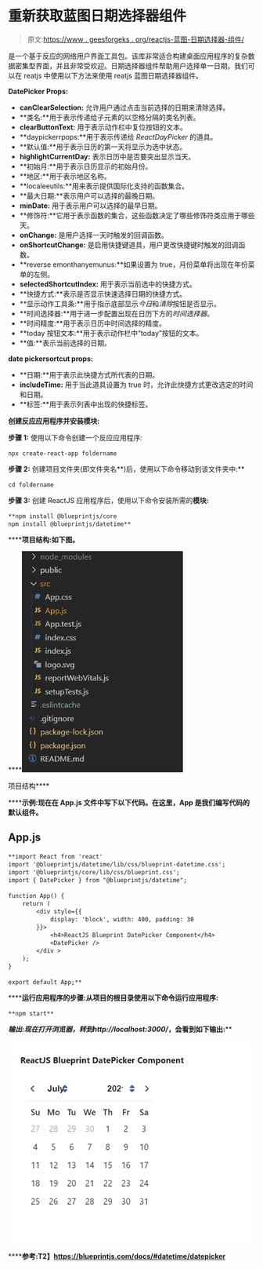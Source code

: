 # 重新获取蓝图日期选择器组件

> 原文:[https://www . geesforgeks . org/reactjs-蓝图-日期选择器-组件/](https://www.geeksforgeeks.org/reactjs-blueprint-datepicker-component/)

是一个基于反应的网络用户界面工具包。该库非常适合构建桌面应用程序的复杂数据密集型界面，并且非常受欢迎。日期选择器组件帮助用户选择单一日期。我们可以在 reatjs 中使用以下方法来使用 reatjs 蓝图日期选择器组件。

**DatePicker Props:**

*   **canClearSelection:** 允许用户通过点击当前选择的日期来清除选择。
*   **类名:**用于表示传递给子元素的以空格分隔的类名列表。
*   **clearButtonText:** 用于表示动作栏中复位按钮的文本。
*   **daypickerrpops:**用于表示传递给 *ReactDayPicker* 的道具。
*   **默认值:**用于表示日历的第一天将显示为选中状态。
*   **highlightCurrentDay:** 表示日历中是否要突出显示当天。
*   **初始月:**用于表示日历显示的初始月份。
*   **地区:**用于表示地区名称。
*   **localeeutils:**用来表示提供国际化支持的函数集合。
*   **最大日期:**表示用户可以选择的最晚日期。
*   **minDate:** 用于表示用户可以选择的最早日期。
*   **修饰符:**它用于表示函数的集合，这些函数决定了哪些修饰符类应用于哪些天。
*   **onChange:** 是用户选择一天时触发的回调函数。
*   **onShortcutChange:** 是启用快捷键道具，用户更改快捷键时触发的回调函数。
*   **reverse emonthanyemunus:**如果设置为 true，月份菜单将出现在年份菜单的左侧。
*   **selectedShortcutIndex:** 用于表示当前选中的快捷方式。
*   **快捷方式:**表示是否显示快速选择日期的快捷方式。
*   **显示动作工具条:**用于指示底部显示*今日*和*清除*按钮是否显示。
*   **时间选择器:**用于进一步配置出现在日历下方的*时间选择器*。
*   **时间精度:**用于表示日历中时间选择的精度。
*   **today 按钮文本:**用于表示动作栏中“today”按钮的文本。
*   **值:**表示当前选择的日期。

**date pickersortcut props:**

*   **日期:**用于表示此快捷方式所代表的日期。
*   **includeTime:** 用于当此道具设置为 true 时，允许此快捷方式更改选定的时间和日期。
*   **标签:**用于表示列表中出现的快捷标签。

**创建反应应用程序并安装模块:**

**步骤 1:** 使用以下命令创建一个反应应用程序:

```
npx create-react-app foldername
```

**步骤 2:** 创建项目文件夹(即文件夹名**)后，使用以下命令移动到该文件夹中:**

```
cd foldername
```

**步骤 3:** 创建 ReactJS 应用程序后，使用以下命令安装所需的****模块:****

```
**npm install @blueprintjs/core
npm install @blueprintjs/datetime**
```

******项目结构:**如下图。****

****![](img/f04ae0d8b722a9fff0bd9bd138b29c23.png)

项目结构**** 

******示例:**现在在 **App.js** 文件中写下以下代码。在这里，App 是我们编写代码的默认组件。****

## ****App.js****

```
**import React from 'react'
import '@blueprintjs/datetime/lib/css/blueprint-datetime.css';
import '@blueprintjs/core/lib/css/blueprint.css';
import { DatePicker } from "@blueprintjs/datetime";

function App() {
    return (
        <div style={{
            display: 'block', width: 400, padding: 30
        }}>
            <h4>ReactJS Blueprint DatePicker Component</h4>
            <DatePicker />
        </div >
    );
}

export default App;**
```

******运行应用程序的步骤:**从项目的根目录使用以下命令运行应用程序:****

```
**npm start**
```

******输出:**现在打开浏览器，转到***http://localhost:3000/***，会看到如下输出:****

****![](img/be1c1ed3e9929c437a8cf5347052711f.png)****

******参考:**T2】https://blueprintjs.com/docs/#datetime/datepicker****